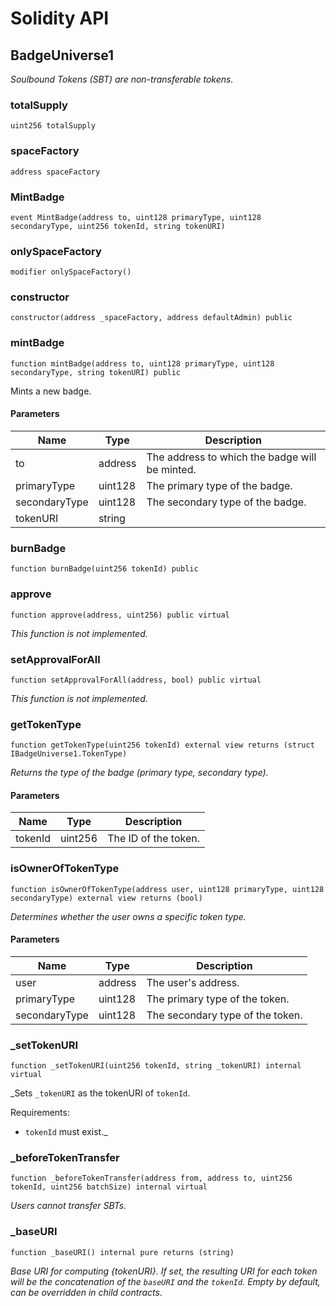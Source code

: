 # Solidity API

## BadgeUniverse1

_Soulbound Tokens (SBT) are non-transferable tokens._

### totalSupply

```solidity
uint256 totalSupply
```

### spaceFactory

```solidity
address spaceFactory
```

### MintBadge

```solidity
event MintBadge(address to, uint128 primaryType, uint128 secondaryType, uint256 tokenId, string tokenURI)
```

### onlySpaceFactory

```solidity
modifier onlySpaceFactory()
```

### constructor

```solidity
constructor(address _spaceFactory, address defaultAdmin) public
```

### mintBadge

```solidity
function mintBadge(address to, uint128 primaryType, uint128 secondaryType, string tokenURI) public
```

Mints a new badge.

#### Parameters

| Name | Type | Description |
| ---- | ---- | ----------- |
| to | address | The address to which the badge will be minted. |
| primaryType | uint128 | The primary type of the badge. |
| secondaryType | uint128 | The secondary type of the badge. |
| tokenURI | string |  |

### burnBadge

```solidity
function burnBadge(uint256 tokenId) public
```

### approve

```solidity
function approve(address, uint256) public virtual
```

_This function is not implemented._

### setApprovalForAll

```solidity
function setApprovalForAll(address, bool) public virtual
```

_This function is not implemented._

### getTokenType

```solidity
function getTokenType(uint256 tokenId) external view returns (struct IBadgeUniverse1.TokenType)
```

_Returns the type of the badge (primary type, secondary type)._

#### Parameters

| Name | Type | Description |
| ---- | ---- | ----------- |
| tokenId | uint256 | The ID of the token. |

### isOwnerOfTokenType

```solidity
function isOwnerOfTokenType(address user, uint128 primaryType, uint128 secondaryType) external view returns (bool)
```

_Determines whether the user owns a specific token type._

#### Parameters

| Name | Type | Description |
| ---- | ---- | ----------- |
| user | address | The user's address. |
| primaryType | uint128 | The primary type of the token. |
| secondaryType | uint128 | The secondary type of the token. |

### _setTokenURI

```solidity
function _setTokenURI(uint256 tokenId, string _tokenURI) internal virtual
```

_Sets `_tokenURI` as the tokenURI of `tokenId`.

Requirements:

- `tokenId` must exist._

### _beforeTokenTransfer

```solidity
function _beforeTokenTransfer(address from, address to, uint256 tokenId, uint256 batchSize) internal virtual
```

_Users cannot transfer SBTs._

### _baseURI

```solidity
function _baseURI() internal pure returns (string)
```

_Base URI for computing {tokenURI}. If set, the resulting URI for each
token will be the concatenation of the `baseURI` and the `tokenId`. Empty
by default, can be overridden in child contracts._

